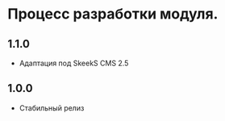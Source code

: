 Процесс разработки модуля.
==============
  
1.1.0
-----------------
  * Адаптация под SkeekS CMS 2.5

1.0.0
-----------------
  * Стабильный релиз